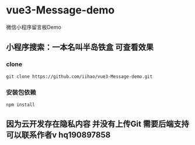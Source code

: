 # vue3-Message-demo
微信小程序留言板Demo
## 小程序搜索：一本名叫半岛铁盒 可查看效果


### clone
`git clone https://github.com/iihao/vue3-Message-demo.git`

### 安装包依赖
`npm install`

## 因为云开发存在隐私内容 并没有上传Git 需要后端支持可以联系作者v hq190897858

